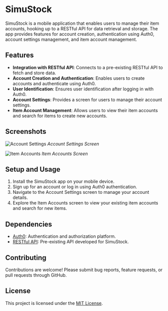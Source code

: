 # SimuStock

SimuStock is a mobile application that enables users to manage their item accounts, hooking up to a RESTful API for data retrieval and storage. The app provides features for account creation, authentication using Auth0, account settings management, and item account management.

## Features

- **Integration with RESTful API**: Connects to a pre-existing RESTful API to fetch and store data.
- **Account Creation and Authentication**: Enables users to create accounts and authenticate using Auth0.
- **User Identification**: Ensures user identification after logging in with Auth0.
- **Account Settings**: Provides a screen for users to manage their account settings.
- **Item Account Management**: Allows users to view their item accounts and search for items to create new accounts.

## Screenshots

![Account Settings](https://user-images.githubusercontent.com/59568398/118872736-91f03600-b8f1-11eb-9957-02251060205d.png)
*Account Settings Screen*

![Item Accounts](https://user-images.githubusercontent.com/59568398/118872813-a92f2380-b8f1-11eb-85e1-6776e769678a.png)
*Item Accounts Screen*

## Setup and Usage

1. Install the SimuStock app on your mobile device.
2. Sign up for an account or log in using Auth0 authentication.
3. Navigate to the Account Settings screen to manage your account details.
4. Explore the Item Accounts screen to view your existing item accounts and search for new items.

## Dependencies

- [Auth0](https://auth0.com/): Authentication and authorization platform.
- [RESTful API](#): Pre-existing API developed for SimuStock.

## Contributing

Contributions are welcome! Please submit bug reports, feature requests, or pull requests through GitHub.

## License

This project is licensed under the [MIT License](LICENSE).
